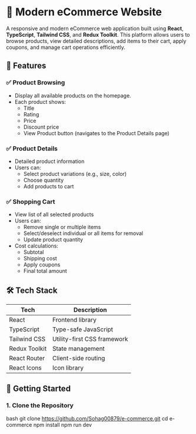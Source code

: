 # 🛒 Modern eCommerce Website

A responsive and modern eCommerce web application built using **React**, **TypeScript**, **Tailwind CSS**, and **Redux Toolkit**. This platform allows users to browse products, view detailed descriptions, add items to their cart, apply coupons, and manage cart operations efficiently.

## 🚀 Features

### ✅ Product Browsing
- Display all available products on the homepage.
- Each product shows:
  - Title
  - Rating
  - Price
  - Discount price
  - View Product button (navigates to the Product Details page)

### ✅ Product Details
- Detailed product information
- Users can:
  - Select product variations (e.g., size, color)
  - Choose quantity
  - Add products to cart

### ✅ Shopping Cart
- View list of all selected products
- Users can:
  - Remove single or multiple items
  - Select/deselect individual or all items for removal
  - Update product quantity
- Cost calculations:
  - Subtotal
  - Shipping cost
  - Apply coupons
  - Final total amount

## 🛠 Tech Stack

| Tech             | Description                         |
|------------------|-------------------------------------|
| React            | Frontend library                    |
| TypeScript       | Type-safe JavaScript                |
| Tailwind CSS     | Utility-first CSS framework         |
| Redux Toolkit    | State management                    |
| React Router     | Client-side routing                 |
| React Icons      | Icon library                        |


## 🧪 Getting Started

### 1. Clone the Repository

bash
git clone https://github.com/Sohag00879/e-commerce.git
cd e-commerce
npm install
npm run dev
